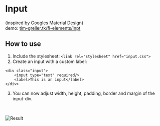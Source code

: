 # Input
(inspired by Googles Material Design)  
demo: [tim-greller.tk/fl-elements/inpt](http://tim-greller.tk/fl-elements/inpt)  

## How to use
1. Include the stylesheet:
```<link rel="stylesheet" href="input.css">```
2. Create an input with a custom label:
```
<div class="input">
    <input type="text" required/>
    <label>This is an input</label>
</div>
```
3. You can now adjust width, height, padding, border and margin of the input-div.

<br> 

![Result](inpt.gif)
